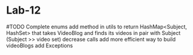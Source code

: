 # Lab-12

#TODO
Complete enums
add method in utils to return HashMap<Subject, HashSet<Videos>> that takes VideoBlog and finds its videos in pair with Subject (Subject >> video set)
decrease calls
add more efficient way to build videoBlogs
add Exceptions
